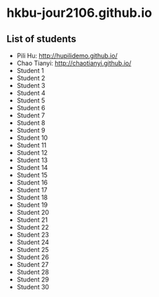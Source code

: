 # hkbu-jour2106.github.io

## List of students

* Pili Hu: http://hupilidemo.github.io/
* Chao Tianyi: http://chaotianyi.github.io/
* Student 1
* Student 2
* Student 3
* Student 4
* Student 5
* Student 6
* Student 7
* Student 8
* Student 9
* Student 10
* Student 11
* Student 12
* Student 13
* Student 14
* Student 15
* Student 16
* Student 17
* Student 18
* Student 19
* Student 20
* Student 21
* Student 22
* Student 23
* Student 24
* Student 25
* Student 26
* Student 27
* Student 28
* Student 29
* Student 30
